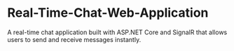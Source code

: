 # Real-Time-Chat-Web-Application
A real-time chat application built with ASP.NET Core and SignalR that allows users to send and receive messages instantly.
